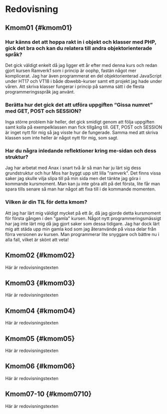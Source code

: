 ---
...
Redovisning
=========================



Kmom01 {#kmom01}
-------------------------

### Hur känns det att hoppa rakt in i objekt och klasser med PHP, gick det bra och kan du relatera till andra objektorienterade språk?
Det gick väldigt enkelt då jag ligger ett år efter med denna kurs och redan gjort kursen Ramverk1 som i princip är oophp,
fastän något mer komplicerat. Jag har även programmerat en del objektorienterad JavaScript under HT17 och VT18 i både dbwebb-kurser samt ett projekt jag hade under våren. Att skriva klasser fungerar i princip på samma sätt i de flesta programmeringsspråk jag använt.

### Berätta hur det gick det att utföra uppgiften “Gissa numret” med GET, POST och SESSION?
Inga större problem här heller, det gick smidigt genom att följa uppgiften samt kolla på exempelklassen man fick tillgång till.
GET, POST och SESSION är inget nytt för mig så jag visste hur de fungerade. Samma med att skriva klassen som inte heller är något
nytt för mig, som sagt.

### Har du några inledande reflektioner kring me-sidan och dess struktur?
Jag har arbetat med Anax i snart två år så man har ju lärt sig dess grundstruktur och hur Mos har byggt upp sitt lilla "ramverk".
Det finns vissa saker jag skulle vilja slipa till på min sida men det tänkte jag göra i kommande kursmoment. Man kan ju inte göra
allt på det första, lite får man spara tills senare så man har något att fixa till i de kommande momenten.

### Vilken är din TIL för detta kmom?
Att jag har lärt mig väldigt mycket på ett år, då jag gjorde detta kursmoment för första gången i den "gamla" kursen.
Något nytt programmeringsmässigt har jag inte lärt mig då jag gjort saker som dessa tidigare. Jag har dock lärt mig att
städa upp min gamla kod som jag återanvände på vissa delar från förra versionen av kursen. Man programmerar lite snyggare
och bättre nu i alla fall, vilket är skönt att veta!



Kmom02 {#kmom02}
-------------------------

Här är redovisningstexten



Kmom03 {#kmom03}
-------------------------

Här är redovisningstexten



Kmom04 {#kmom04}
-------------------------

Här är redovisningstexten



Kmom05 {#kmom05}
-------------------------

Här är redovisningstexten



Kmom06 {#kmom06}
-------------------------

Här är redovisningstexten



Kmom07-10 {#kmom0710}
-------------------------

Här är redovisningstexten
